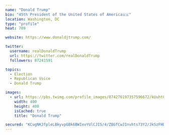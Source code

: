 ```yaml
---
name: "Donald Trump"
bio: "45th President of the United States of America🇺🇸"
location: Washington, DC
type: "profile"
heat: 709

website: https://www.donaldjtrump.com/

twitter:
  username: realDonaldTrump
  url: https://twitter.com/realDonaldTrump
  followers: 87241591

topics:
  - Election
  - Republican Voice
  - Donald Trump

images:
  - url: https://pbs.twimg.com/profile_images/874276197357596672/kUuht00m_400x400.jpg
    width: 400
    height: 400
    isCached: true
    title: "Donald Trump"

secured: "KCugNKJfpleLBkyvpGBk6BWIevYUlCJI5/4/ZBGfCwJInvhts73Y2/JkSzFHDzUtypGTUnfRqrFoWYjop+WRgiyoOmmMOzCayKDGOTfCfyApuBtlEPfX51/DnQtLTY8/KFHhfAE6E9kSOOa/+yp24s8kaIZzYaLEDKtSgfHeWhPyv5CzjqetQBncRDhfLkL/p+oIn5bHhw98L2BY/1uPehC+JyhQLcK5VJNuk+s4fL06UQRCvOSLgY18IblhdJnvFtymGf2D7V9swGqrQFOKhdc0qMsid3uQwO21m+M74iSaiYzywr3a/uAeSNh1mnKqV2suGVqQx108+j4skPo3ALFVwrDV1XzmtPa65tLwb52w2oje2zl/UCw6TUcmLzzUxqby6dhC5BPV4euWNmnV+UzvjK4Jk2aqZFuQkPhvCXs=;Q+5RS+RqmCHdSZhLW6gomQ=="
---
```


